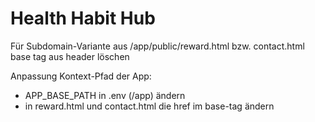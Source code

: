 # Health Habit Hub

Für Subdomain-Variante aus /app/public/reward.html bzw. contact.html base tag aus header löschen

Anpassung Kontext-Pfad der App:
- APP_BASE_PATH in .env (/app) ändern
- in reward.html und contact.html die href im base-tag ändern